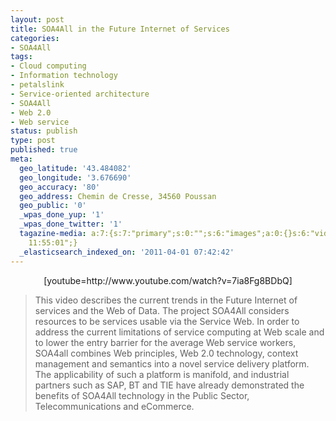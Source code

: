 ```yaml
---
layout: post
title: SOA4All in the Future Internet of Services
categories:
- SOA4All
tags:
- Cloud computing
- Information technology
- petalslink
- Service-oriented architecture
- SOA4All
- Web 2.0
- Web service
status: publish
type: post
published: true
meta:
  geo_latitude: '43.484082'
  geo_longitude: '3.676690'
  geo_accuracy: '80'
  geo_address: Chemin de Cresse, 34560 Poussan
  geo_public: '0'
  _wpas_done_yup: '1'
  _wpas_done_twitter: '1'
  tagazine-media: a:7:{s:7:"primary";s:0:"";s:6:"images";a:0:{}s:6:"videos";a:0:{}s:11:"image_count";s:1:"0";s:6:"author";s:7:"3303881";s:7:"blog_id";s:7:"3069558";s:9:"mod_stamp";s:19:"2011-04-13
    11:55:01";}
  _elasticsearch_indexed_on: '2011-04-01 07:42:42'
---
```

<p style="text-align:center;">[youtube=http://www.youtube.com/watch?v=7ia8Fg8BDbQ]</p>

<blockquote>This video describes the current trends in the Future Internet of services and the Web of Data. The project SOA4All considers resources to be services usable via the Service Web. In order to address the current limitations of service computing at Web scale and to lower the entry barrier for the average Web service workers, SOA4all combines Web principles, Web 2.0 technology, context
management and semantics into a novel service delivery platform. The applicability of such a platform is manifold, and industrial partners such as SAP, BT and TIE have already demonstrated the benefits of SOA4All technology in the Public Sector, Telecommunications and eCommerce.</blockquote>
